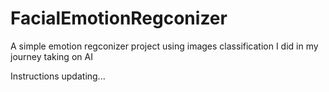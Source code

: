 # FacialEmotionRegconizer

A simple emotion regconizer project using images classification I did in my journey taking on AI

Instructions updating...
